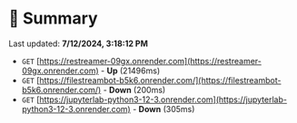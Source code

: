 # 📖 Summary
Last updated: **7/12/2024, 3:18:12 PM**

- `GET` [https://restreamer-09gx.onrender.com](https://restreamer-09gx.onrender.com) - **Up** (21496ms)
- `GET` [https://filestreambot-b5k6.onrender.com/](https://filestreambot-b5k6.onrender.com/) - **Down** (200ms)
- `GET` [https://jupyterlab-python3-12-3.onrender.com](https://jupyterlab-python3-12-3.onrender.com) - **Down** (305ms)

